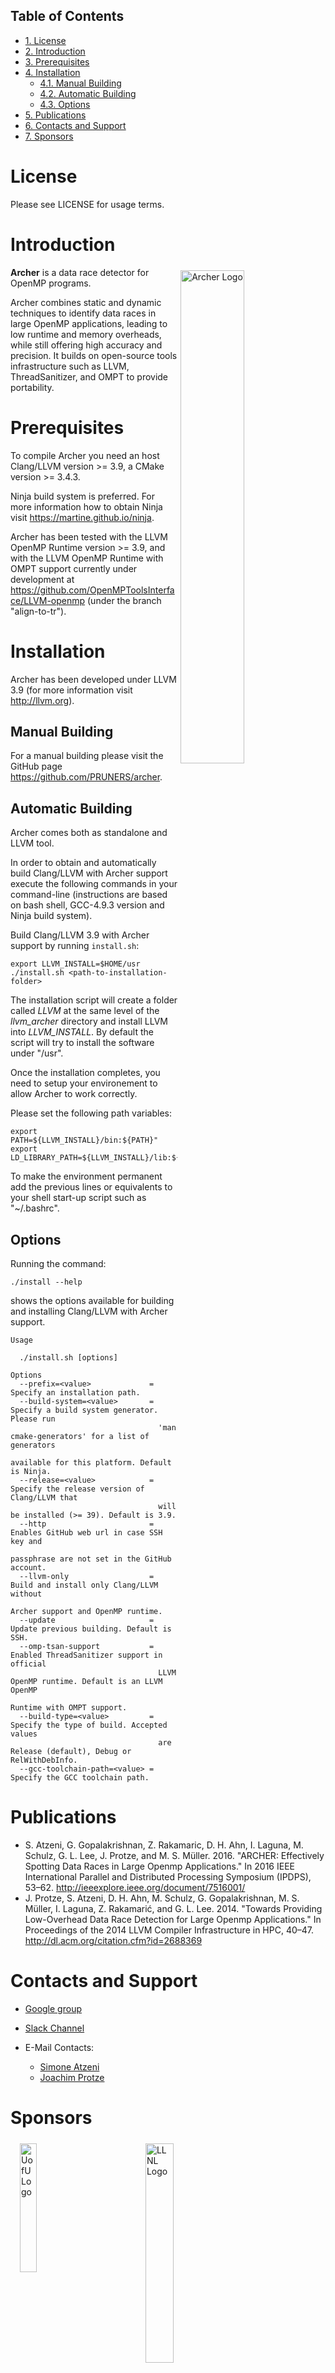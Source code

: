<div id="table-of-contents">
<h2>Table of Contents</h2>
<div id="text-table-of-contents">
<ul>
<li><a href="#org7b6b96d">1. License</a></li>
<li><a href="#orgc47724c">2. Introduction</a></li>
<li><a href="#orgc1da22a">3. Prerequisites</a></li>
<li><a href="#orgd7eeea2">4. Installation</a>
<ul>
<li><a href="#org66b4446">4.1. Manual Building</a></li>
<li><a href="#orgbab941b">4.2. Automatic Building</a></li>
<li><a href="#orga7a66da">4.3. Options</a></li>
</ul>
</li>
<li><a href="#org57d4345">5. Publications</a></li>
<li><a href="#org23eb050">6. Contacts and Support</a></li>
<li><a href="#orgdde9d3d">7. Sponsors</a></li>
</ul>
</div>
</div>


<a id="org7b6b96d"></a>

# License

Please see LICENSE for usage terms.


<a id="orgc47724c"></a>

# Introduction

<img src="resources/images/archer_logo.png" hspace="5" vspace="5" height="45%" width="45%" alt="Archer Logo" title="Archer" align="right" />

**Archer** is a data race detector for OpenMP programs.

Archer combines static and dynamic techniques to identify data races
in large OpenMP applications, leading to low runtime and memory
overheads, while still offering high accuracy and precision. It builds
on open-source tools infrastructure such as LLVM, ThreadSanitizer, and
OMPT to provide portability.


<a id="orgc1da22a"></a>

# Prerequisites

To compile Archer you need an host Clang/LLVM version >= 3.9, a
CMake version >= 3.4.3.

Ninja build system is preferred. For more information how to obtain
Ninja visit <https://martine.github.io/ninja>.

Archer has been tested with the LLVM OpenMP Runtime version >= 3.9,
and with the LLVM OpenMP Runtime with OMPT support currently under
development at <https://github.com/OpenMPToolsInterface/LLVM-openmp>
(under the branch "align-to-tr").


<a id="orgd7eeea2"></a>

# Installation

Archer has been developed under LLVM 3.9 (for more information visit
<http://llvm.org>).


<a id="org66b4446"></a>

## Manual Building

For a manual building please visit the GitHub page
<https://github.com/PRUNERS/archer>.


<a id="orgbab941b"></a>

## Automatic Building

Archer comes both as standalone and LLVM tool.

In order to obtain and automatically build Clang/LLVM with Archer
support execute the following commands in your command-line
(instructions are based on bash shell, GCC-4.9.3 version and Ninja
build system).

Build Clang/LLVM 3.9 with Archer support by running `install.sh`:

    export LLVM_INSTALL=$HOME/usr
    ./install.sh <path-to-installation-folder>

The installation script will create a folder called *LLVM* at the same
level of the *llvm\_archer* directory and install LLVM into
*LLVM\_INSTALL*. By default the script will try to install the software
under "/usr".

Once the installation completes, you need to setup your environement
to allow Archer to work correctly.

Please set the following path variables:

    export PATH=${LLVM_INSTALL}/bin:${PATH}"
    export LD_LIBRARY_PATH=${LLVM_INSTALL}/lib:${LD_LIBRARY_PATH}"

To make the environment permanent add the previous lines or
equivalents to your shell start-up script such as "~/.bashrc".


<a id="orga7a66da"></a>

## Options

Running the command:

    ./install --help

shows the options available for building and installing Clang/LLVM
with Archer support.

    Usage

      ./install.sh [options]

    Options
      --prefix=<value>             = Specify an installation path.
      --build-system=<value>       = Specify a build system generator. Please run
                                     'man cmake-generators' for a list of generators
                                     available for this platform. Default is Ninja.
      --release=<value>            = Specify the release version of Clang/LLVM that
                                     will be installed (>= 39). Default is 3.9.
      --http                       = Enables GitHub web url in case SSH key and
                                     passphrase are not set in the GitHub account.
      --llvm-only                  = Build and install only Clang/LLVM without
                                     Archer support and OpenMP runtime.
      --update                     = Update previous building. Default is SSH.
      --omp-tsan-support           = Enabled ThreadSanitizer support in official
                                     LLVM OpenMP runtime. Default is an LLVM OpenMP
                                     Runtime with OMPT support.
      --build-type=<value>         = Specify the type of build. Accepted values
                                     are Release (default), Debug or RelWithDebInfo.
      --gcc-toolchain-path=<value> = Specify the GCC toolchain path.


<a id="org57d4345"></a>

# Publications

-   S. Atzeni, G. Gopalakrishnan, Z. Rakamaric, D. H. Ahn, I. Laguna,
    M. Schulz, G. L. Lee, J. Protze, and M. S. Müller. 2016. "ARCHER:
    Effectively Spotting Data Races in Large Openmp Applications." In
    2016 IEEE International Parallel and Distributed Processing
    Symposium (IPDPS),
    53–62. <http://ieeexplore.ieee.org/document/7516001/>
-   J. Protze, S. Atzeni, D. H. Ahn, M. Schulz, G.  Gopalakrishnan,
    M. S. Müller, I. Laguna, Z.  Rakamarić, and
    G. L. Lee. 2014. "Towards Providing Low-Overhead Data Race Detection
    for Large Openmp Applications." In Proceedings of the 2014 LLVM
    Compiler Infrastructure in HPC,
    40–47. <http://dl.acm.org/citation.cfm?id=2688369>


<a id="org23eb050"></a>

# Contacts and Support

-   [Google group](https://groups.google.com/forum/#!forum/archer-pruner)
-   [Slack Channel](https://pruner.slack.com/shared_invite/MTIzNzExNzg4ODgxLTE0ODM3MzE2NTctNmRjNmM0NDYwNA)
-   E-Mail Contacts:

    <ul style="list-style-type:circle"> <li> <a href="mailto:simone@cs.utah.edu?Subject=[archer-dev]%20" target="_top">Simone Atzeni</a> </li> <li> <a href="mailto:protze@itc.rwth-aachen.de?Subject=[archer-dev]%20" target="_top">Joachim Protze</a> </li> </ul>


<a id="orgdde9d3d"></a>

# Sponsors

<img src="resources/images/uofu_logo.png" hspace="15" vspace="5" height="23%" width="23%" alt="UofU Logo" title="University of Utah" style="float:left" /> <img src="resources/images/llnl_logo.png" hspace="70" vspace="5" height="30%" width="30%" alt="LLNL Logo" title="Lawrence Livermore National Laboratory" style="float:center" /> <img src="resources/images/rwthaachen_logo.png" hspace="15" vspace="5" height="23%" width="23%" alt="RWTH AACHEN Logo" title="RWTH AACHEN University" style="float:left" />
